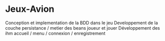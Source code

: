 # Jeux-Avion

Conception et implementation de la BDD dans le jeu
Developpement de la couche persistance / metier des beans joueur et jouer
Développement des ihm accueil / menu / connexion / enregistrement
